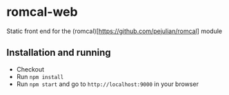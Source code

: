 # romcal-web
Static front end for the (romcal)[https://github.com/pejulian/romcal] module

## Installation and running
- Checkout
- Run `npm install`
- Run `npm start` and go to `http://localhost:9000` in your browser
